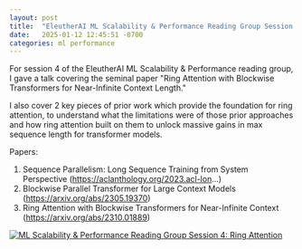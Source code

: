 ```yaml
---
layout: post
title:  "EleutherAI ML Scalability & Performance Reading Group Session 4: Ring Attention"
date:   2025-01-12 12:45:51 -0700
categories: ml performance
---
```


For session 4 of the EleutherAI ML Scalability & Performance reading group, I gave a talk covering the seminal paper "Ring Attention with Blockwise Transformers for Near-Infinite Context Length."

I also cover 2 key pieces of prior work which provide the foundation for ring attention, to understand what the limitations were of those prior approaches and how ring attention built on them to unlock massive gains in max sequence length for transformer models.

Papers:

1. Sequence Parallelism: Long Sequence Training from System Perspective (https://aclanthology.org/2023.acl-lon...)
2. Blockwise Parallel Transformer for Large Context Models (https://arxiv.org/abs/2305.19370)
3. Ring Attention with Blockwise Transformers for Near-Infinite Context (https://arxiv.org/abs/2310.01889)


[![ML Scalability & Performance Reading Group Session 4: Ring Attention](https://img.youtube.com/vi/fC9L8J7dVFI/maxresdefault.jpg)](https://www.youtube.com/watch?v=fC9L8J7dVFI)
